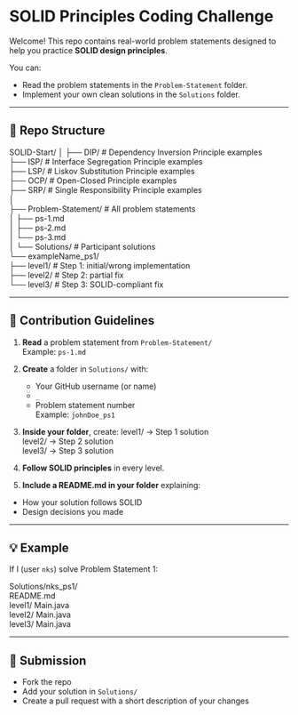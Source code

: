 # SOLID Principles Coding Challenge

Welcome! This repo contains real-world problem statements designed to help you practice **SOLID design principles**.  

You can:
- Read the problem statements in the `Problem-Statement` folder.
- Implement your own clean solutions in the `Solutions` folder.

---

## 📂 Repo Structure

SOLID-Start/
│
├── DIP/                # Dependency Inversion Principle examples  
├── ISP/                # Interface Segregation Principle examples  
├── LSP/                # Liskov Substitution Principle examples  
├── OCP/                # Open-Closed Principle examples  
├── SRP/                # Single Responsibility Principle examples  
│  
├── Problem-Statement/  # All problem statements  
│       ├── ps-1.md  
│       ├── ps-2.md  
│       └── ps-3.md  
│
└── Solutions/          # Participant solutions  
    └── exampleName_ps1/  
        ├── level1/     # Step 1: initial/wrong implementation  
        ├── level2/     # Step 2: partial fix    
        └── level3/     # Step 3: SOLID-compliant fix  

---

## 📝 Contribution Guidelines

1. **Read** a problem statement from `Problem-Statement/`  
   Example: `ps-1.md`

2. **Create** a folder in `Solutions/` with:
   - Your GitHub username (or name)
   - `_`
   - Problem statement number  
   Example: `johnDoe_ps1`

3. **Inside your folder**, create:
level1/ → Step 1 solution  
level2/ → Step 2 solution  
level3/ → Step 3 solution  


4. **Follow SOLID principles** in every level.

5. **Include a README.md in your folder** explaining:
- How your solution follows SOLID
- Design decisions you made

---

## 💡 Example

If I (user `nks`) solve Problem Statement 1:

Solutions/nks_ps1/  
README.md  
level1/
Main.java  
level2/
Main.java  
level3/
Main.java


---

## 🚀 Submission

- Fork the repo
- Add your solution in `Solutions/`
- Create a pull request with a short description of your changes
